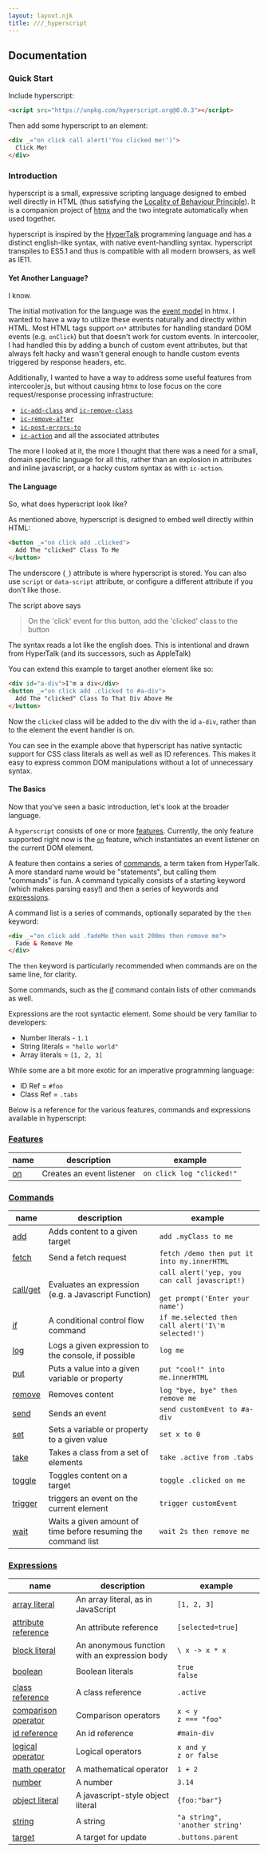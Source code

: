 ```yaml
---
layout: layout.njk
title: ///_hyperscript
---
```


## Documentation

### Quick Start

Include hyperscript:

```html
<script src="https://unpkg.com/hyperscript.org@0.0.3"></script>
```

Then add some hyperscript to an element:

```html
<div _="on click call alert('You clicked me!')">
  Click Me!
</div>
```

### Introduction

hyperscript is a small, expressive scripting language designed to embed well directly in HTML (thus satisfying the
[Locality of Behaviour Principle](https://htmx.org/locality-of-behaviour/)). It is a companion project of [htmx](https://htmx.org)
and the two integrate automatically when used together.

hyperscript is inspired by the [HyperTalk](https://hypercard.org/HyperTalk%20Reference%202.4.pdf) programming language
and has a distinct english-like syntax, with native event-handling syntax.  hyperscript transpiles to ES5.1 
and thus is compatible with all modern browsers, as well as IE11.

#### Yet Another Language?

I know.

The initial motivation for the language was the [event model](https://htmx.org/reference/#events) in htmx.  I wanted
to have a way to utilize these events naturally and directly within HTML.  Most HTML tags support `on*` attributes
for handling standard DOM events (e.g. `onClick`) but that doesn't work for custom events.  In intercooler, I had
handled this by adding a bunch of custom event attributes, but that always felt hacky and wasn't general enough
to handle custom events triggered by response headers, etc.

Additionally, I wanted to have a way to address some useful features from intercooler.js, but without causing htmx
to lose focus on the core request/response processing infrastructure:

* [`ic-add-class`](http://intercoolerjs.org/attributes/ic-add-class.html) and [`ic-remove-class`](http://intercoolerjs.org/attributes/ic-remove-class.html)
* [`ic-remove-after`](http://intercoolerjs.org/attributes/ic-remove-after.html)
* [`ic-post-errors-to`](http://intercoolerjs.org/attributes/ic-post-errors-to.html)
* [`ic-action`](http://intercoolerjs.org/attributes/ic-action.html) and all the associated attributes

The more I looked at it, the more I thought that there was a need for a small, domain specific language for all this, rather 
than an explosion in attributes and inline javascript, or a hacky custom syntax as with `ic-action`.

#### The Language

So, what does hyperscript look like?  

As mentioned above, hyperscript is designed to embed well directly within HTML:

```html
<button _="on click add .clicked">
  Add The "clicked" Class To Me
</button>
```

The underscore (`_`) attribute is where hyperscript is stored.  You can also use `script` or `data-script` attribute, or 
configure a different attribute if you don't like those.

The script above says

> On the 'click' event for this button, add the 'clicked' class to the button

The syntax reads a lot like the english does.  This is intentional and drawn from HyperTalk (and its successors, such 
as AppleTalk)

You can extend this example to target another element like so:

```html
<div id="a-div">I'm a div</div>
<button _="on click add .clicked to #a-div">
  Add The "clicked" Class To That Div Above Me
</button>
```

Now the `clicked` class will be added to the div with the id `a-div`, rather than to the element the event handler is
on.

You can see in the example above that hyperscript has native syntactic support for CSS class literals as well as well 
as ID references.  This makes it easy to express common DOM manipulations without a lot of unnecessary syntax.

#### The Basics

Now that you've seen a basic introduction, let's look at the broader language.

A `hyperscript` consists of one or more [features](#features).  Currently, the only feature supported right now
is the [`on`](/features/on) feature, which instantiates an event listener on the current DOM element.

A feature then contains a series of [commands](#commands), a term taken from HyperTalk.  A more standard name would
be "statements", but calling them "commands" is fun.  A command typically consists of a starting keyword (which makes
parsing easy!) and then a series of keywords and [expressions](#expressions).

A command list is a series of commands, optionally separated by the `then` keyword:

```html
<div _="on click add .fadeMe then wait 200ms then remove me">
  Fade & Remove Me
</div>
```

The `then` keyword is particularly recommended when commands are on the same line, for clarity.

Some commands, such as the [if](/commands/if) command contain lists of other commands as well.

Expressions are the root syntactic element.  Some should be very familiar to developers:

* Number literals - `1.1`
* String literals = `"hello world"`
* Array literals = `[1, 2, 3]`

While some are a bit more exotic for an imperative programming language:

* ID Ref = `#foo`
* Class Ref = `.tabs`

Below is a reference for the various features, commands and expressions available in hyperscript:

### <a name='features'></a>[Features](#features)

|  name | description | example
|-------|-------------|---------
| [on](/features/on) | Creates an event listener | `on click log "clicked!"`

### <a name='commands'></a>[Commands](#commands)

|  name | description | example
|-------|-------------|---------
| [add](/commands/add) | Adds content to a given target | `add .myClass to me`
| [fetch](/commands/fetch) | Send a fetch request | `fetch /demo then put it into my.innerHTML`
| [call/get](/commands/call) | Evaluates an expression (e.g. a Javascript Function) | `call alert('yep, you can call javascript!)` <br/><br/> `get prompt('Enter your name')`
| [if](/commands/if) | A conditional control flow command | `if me.selected then call alert('I\'m selected!')`
| [log](/commands/log) | Logs a given expression to the console, if possible | `log me`
| [put](/commands/put) | Puts a value into a given variable or property| `put "cool!" into me.innerHTML`
| [remove](/commands/remove) | Removes content | `log "bye, bye" then remove me`
| [send](/commands/send) | Sends an event | `send customEvent to #a-div`
| [set](/commands/set) | Sets a variable or property to a given value | `set x to 0`
| [take](/commands/take) | Takes a class from a set of elements | `take .active from .tabs`
| [toggle](/commands/toggle) | Toggles content on a target | `toggle .clicked on me`
| [trigger](/commands/trigger) | triggers an event on the current element | `trigger customEvent`
| [wait](/commands/wait) | Waits a given amount of time before resuming the command list | `wait 2s then remove me`

### <a href='expressions'></a>[Expressions](#expressions)

|  name | description | example
|-------|-------------|---------
| [array literal](/expressions/array-literal) | An array literal, as in JavaScript | `[1, 2, 3]`
| [attribute reference](/expressions/attribute-ref) | An attribute reference | `[selected=true]`
| [block literal](/expressions/block-literal) | An anonymous function with an expression body | `\ x -> x * x`
| [boolean](/expressions/boolean) | Boolean literals | `true`<br/>`false`
| [class reference](/expressions/class-reference) | A class reference | `.active`
| [comparison operator](/expressions/comparison-operator) | Comparison operators | `x < y`<br/>`z === "foo"`
| [id reference](/expressions/id-reference) | An id reference | `#main-div`
| [logical operator](/expressions/logical-operator) | Logical operators | `x and y`<br/>`z or false`
| [math operator](/expressions/math-operator) | A mathematical operator | `1 + 2`
| [number](/expressions/number) | A number | `3.14`
| [object literal](/expressions/object-literal) | A javascript-style object literal | `{foo:"bar"}`
| [string](/expressions/string) | A string | `"a string", 'another string'`
| [target](/expressions/target) | A target for update | `.buttons.parent`
